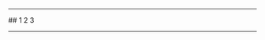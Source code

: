 
---

<grid drag="100 20" drop="0 5">
## 1
</grid>

<grid drag="46 60" drop="0 30" >
2
</grid>

<grid drag="46 60" drop="50 30" >
3
</grid>

---